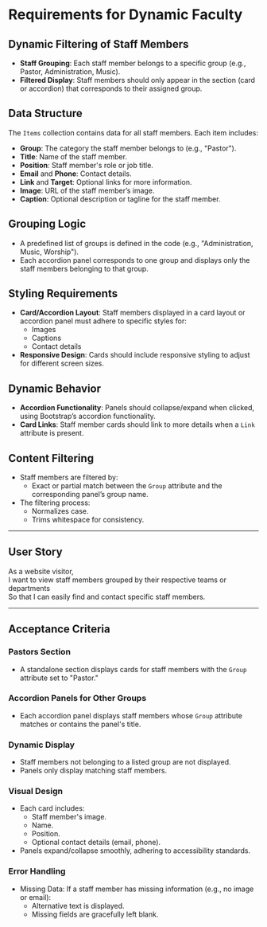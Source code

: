 # Requirements for Dynamic Faculty

## Dynamic Filtering of Staff Members
- **Staff Grouping**: Each staff member belongs to a specific group (e.g., Pastor, Administration, Music).
- **Filtered Display**: Staff members should only appear in the section (card or accordion) that corresponds to their assigned group.

## Data Structure
The `Items` collection contains data for all staff members. Each item includes:
- **Group**: The category the staff member belongs to (e.g., "Pastor").
- **Title**: Name of the staff member.
- **Position**: Staff member's role or job title.
- **Email** and **Phone**: Contact details.
- **Link** and **Target**: Optional links for more information.
- **Image**: URL of the staff member’s image.
- **Caption**: Optional description or tagline for the staff member.

## Grouping Logic
- A predefined list of groups is defined in the code (e.g., "Administration, Music, Worship").
- Each accordion panel corresponds to one group and displays only the staff members belonging to that group.

## Styling Requirements
- **Card/Accordion Layout**: Staff members displayed in a card layout or accordion panel must adhere to specific styles for:
  - Images
  - Captions
  - Contact details
- **Responsive Design**: Cards should include responsive styling to adjust for different screen sizes.

## Dynamic Behavior
- **Accordion Functionality**: Panels should collapse/expand when clicked, using Bootstrap’s accordion functionality.
- **Card Links**: Staff member cards should link to more details when a `Link` attribute is present.

## Content Filtering
- Staff members are filtered by:
  - Exact or partial match between the `Group` attribute and the corresponding panel’s group name.
- The filtering process:
  - Normalizes case.
  - Trims whitespace for consistency.

---

## User Story
As a website visitor,  
I want to view staff members grouped by their respective teams or departments  
So that I can easily find and contact specific staff members.

---

## Acceptance Criteria

### Pastors Section
- A standalone section displays cards for staff members with the `Group` attribute set to "Pastor."

### Accordion Panels for Other Groups
- Each accordion panel displays staff members whose `Group` attribute matches or contains the panel's title.

### Dynamic Display
- Staff members not belonging to a listed group are not displayed.
- Panels only display matching staff members.

### Visual Design
- Each card includes:
  - Staff member's image.
  - Name.
  - Position.
  - Optional contact details (email, phone).
- Panels expand/collapse smoothly, adhering to accessibility standards.

### Error Handling
- Missing Data: If a staff member has missing information (e.g., no image or email):
  - Alternative text is displayed.
  - Missing fields are gracefully left blank.

